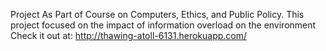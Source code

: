 Project As Part of Course on Computers, Ethics, and Public Policy.
This project focused on the impact of information overload on the environment
Check it out at: http://thawing-atoll-6131.herokuapp.com/
